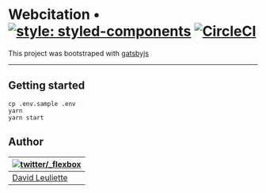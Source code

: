 # Webcitation • [![style: styled-components](https://img.shields.io/badge/style-%F0%9F%92%85%20styled--components-orange.svg?colorB=daa357&colorA=db748e)](https://github.com/styled-components/styled-components) [![CircleCI](https://circleci.com/gh/flexbox/webcitation.svg?style=svg)](https://circleci.com/gh/flexbox/webcitation)

This project was bootstraped with [gatsbyjs](https://github.com/gatsbyjs/gatsby#readme)

---

## Getting started

    cp .env.sample .env
    yarn
    yarn start

## Author

| [![twitter/_flexbox](https://gravatar.com/avatar/66ecc55f1bc2e5863eb516ee6f20794e?s=70)](https://twitter.com/_flexbox 'Follow @_flexbox on Twitter') |
| ---------------------------------------------------------------------------------------------------------------------------------------------------- |
| [David Leuliette](https://davidl.fr/)                                                                                                                |
